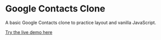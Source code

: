 # Google Contacts Clone
A basic Google Contacts clone to practice layout and vanilla JavaScript.

[Try the live demo here](https://albertoroldandev.github.io/contacts-clone/)
